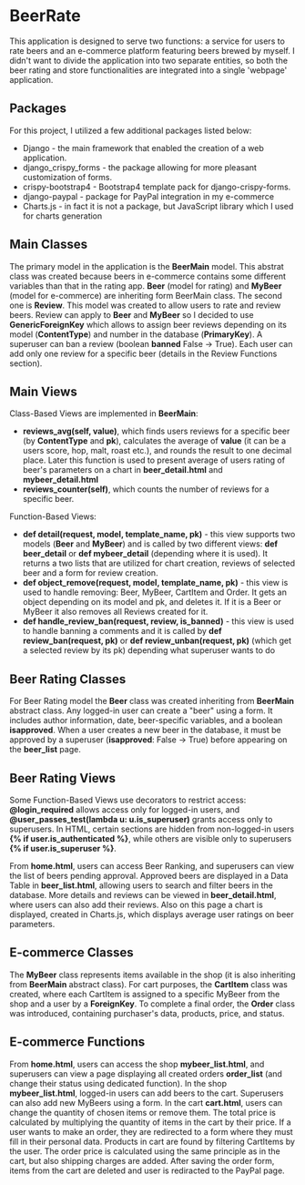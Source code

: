 # BeerRate

This application is designed to serve two functions: a service for users to rate beers and an e-commerce platform featuring beers brewed by myself.
I didn't want to divide the application into two separate entities, so both the beer rating and store functionalities are integrated into a single 'webpage' application.

## Packages

For this project, I utilized a few additional packages listed below:
- Django - the main framework that enabled the creation of a web application.
- django_crispy_forms - the package allowing for more pleasant customization of forms.
- crispy-bootstrap4 - Bootstrap4 template pack for django-crispy-forms.
- django-paypal - package for PayPal integration in my e-commerce
- Charts.js - in fact it is not a package, but JavaScript library which I used for charts generation

## Main Classes

The primary model in the application is the **BeerMain** model. This abstrat class was created because beers in e-commerce contains some different variables than that in the rating app. **Beer** (model for rating) and **MyBeer** (model for e-commerce) are inheriting form BeerMain class. 
The second one is **Review**. This model was created to allow users to rate and review beers. Review can apply to **Beer** and **MyBeer** so I decided to use **GenericForeignKey** which allows to assign beer reviews depending on its model (**ContentType**) and number in the database (**PrimaryKey**). A superuser can ban a review (boolean **banned** False -> True). Each user can add only one review for a specific beer (details in the Review Functions section).

## Main Views

Class-Based Views are implemented in **BeerMain**: 
- **reviews_avg(self, value)**, which finds users reviews for a specific beer (by **ContentType** and **pk**), calculates the average of **value** (it can be a users score, hop, malt, roast etc.), and rounds the result to one decimal place. Later this function is used to present average of users rating of beer's parameters on a chart in **beer_detail.html** and **mybeer_detail.html**
- **reviews_counter(self)**, which counts the number of reviews for a specific beer.

Function-Based Views:
- **def detail(request, model, template_name, pk)** - this view supports two models (**Beer** and **MyBeer**) and is called by two different views: **def beer_detail** or **def mybeer_detail** (depending where it is used). It returns a two lists that are utilized for chart creation, reviews of selected beer and a form for review creation.
- **def object_remove(request, model, template_name, pk)** - this view is used to handle removing: Beer, MyBeer, CartItem and Order. It gets an object depending on its model and pk, and deletes it. If it is a Beer or MyBeer it also removes all Reviews created for it.
- **def handle_review_ban(request, review, is_banned)** - this view is used to handle banning a comments and it is called by **def review_ban(request, pk)** or **def review_unban(request, pk)** (which get a selected review by its pk) depending what superuser wants to do

## Beer Rating Classes

For Beer Rating model the **Beer** class was created inheriting from **BeerMain** abstract class. Any logged-in user can create a "beer" using a form. It includes author information, date, beer-specific variables, and a boolean **isapproved**. When a user creates a new beer in the database, it must be approved by a superuser (**isapproved**: False -> True) before appearing on the **beer_list** page.

## Beer Rating Views

Some Function-Based Views use decorators to restrict access: **@login_required** allows access only for logged-in users, and **@user_passes_test(lambda u: u.is_superuser)** grants access only to superusers. In HTML, certain sections are hidden from non-logged-in users **{% if user.is_authenticated %}**, while others are visible only to superusers **{% if user.is_superuser %}**.

From **home.html**, users can access Beer Ranking, and superusers can view the list of beers pending approval. Approved beers are displayed in a Data Table in **beer_list.html**, allowing users to search and filter beers in the database. More details and reviews can be viewed in **beer_detail.html**, where users can also add their reviews. Also on this page a chart is displayed, created in Charts.js, which displays average user ratings on beer parameters.

## E-commerce Classes

The **MyBeer** class represents items available in the shop (it is also inheriting from **BeerMain** abstract class). For cart purposes, the **CartItem** class was created, where each CartItem is assigned to a specific MyBeer from the shop and a user by a **ForeignKey**. To complete a final order, the **Order** class was introduced, containing purchaser's data, products, price, and status.

## E-commerce Functions

From **home.html**, users can access the shop **mybeer_list.html**, and superusers can view a page displaying all created orders **order_list** (and change their status using dedicated function). In the shop **mybeer_list.html**, logged-in users can add beers to the cart. Superusers can also add new MyBeers using a form. In the cart **cart.html**, users can change the quantity of chosen items or remove them. The total price is calculated by multiplying the quantity of items in the cart by their price. If a user wants to make an order, they are redirected to a form where they must fill in their personal data. Products in cart are found by filtering CartItems by the user. The order price is calculated using the same principle as in the cart, but also shipping charges are added. After saving the order form, items from the cart are deleted and user is rediracted to the PayPal page. 




